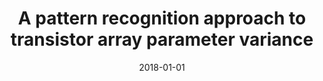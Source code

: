 ---
title: "A pattern recognition approach to transistor array parameter variance"
collection: publications
permalink: /publication/2018-costa2018pattern
authors: "Luciano da F Costa, Filipi N Silva, Cesar H Comin"
date: 2018-01-01
venue: 'Physica A: Statistical Mechanics and its Applications, v. 499, p. 176--185'
bibtex: "costa2018pattern.bib"
paperurl: 'http://arxiv.org/abs/1708.00469'
doi: 10.1016/j.physa.2018.10.005
---
